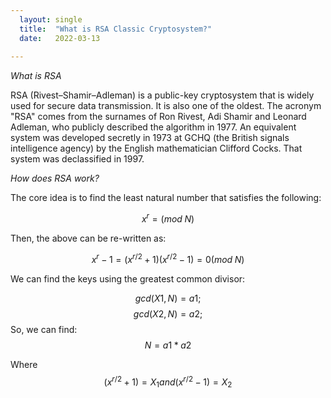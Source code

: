 ```yaml
---
  layout: single
  title:  "What is RSA Classic Cryptosystem?"
  date:   2022-03-13
   
--- 
```


*What is RSA*

RSA (Rivest–Shamir–Adleman) is a public-key cryptosystem that is widely used for secure data transmission. It is also one of the oldest. The acronym "RSA" comes from the surnames of Ron Rivest, Adi Shamir and Leonard Adleman, who publicly described the algorithm in 1977. An equivalent system was developed secretly in 1973 at GCHQ (the British signals intelligence agency) by the English mathematician Clifford Cocks. That system was declassified in 1997.

*How does RSA work?*

The core idea is to find the least natural number that satisfies the following:

$$x^r = (mod  \;N) $$

Then, the above can be re-written as: 

$$x^r - 1 = (x^{r/2}+1)(x^{r/2}-1) = 0 (mod \;N)$$

We can find the keys using the greatest common divisor:

$$gcd(X1, N) = a1;$$
$$gcd(X2, N) = a2;$$
So, we can find: $$N = a1 * a2$$

Where $$(x^{r/2}+1)=X_1 and (x^{r/2}-1)=X_2$$ 

